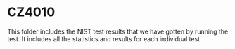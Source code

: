 # CZ4010
This folder includes the NIST test results that we have gotten by running the test.
It includes all the statistics and results for each individual test.
